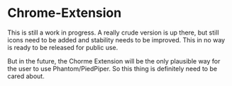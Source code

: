 # Chrome-Extension
This is still a work in progress.
A really crude version is up there, but still icons need to be added and stability needs to be improved. This in no way is ready to be released for public use.

But in the future, the Chorme Extension will be the only plausible way for the user to use Phantom/PiedPiper. So this thing is definitely need to be cared about.
